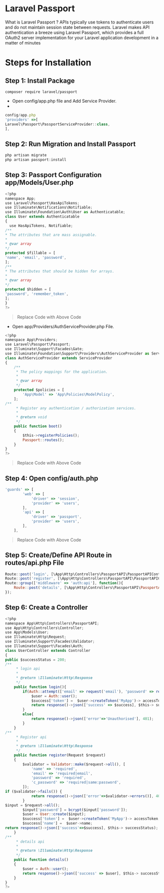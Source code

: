 <h1>Laravel Passport</h1>
What is Laravel Passport ?
APIs typically use tokens to authenticate users and do not maintain session state between requests. Laravel makes API authentication a breeze using Laravel Passport, which provides a full OAuth2 server implementation for your Laravel application development in a matter of minutes


# Steps for Installation
## Step 1: Install Package

```` 
composer require laravel/passport
````
- Open config/app.php file and Add Service Provider.
- 
```javascript 
config/app.php
'providers' =>[
Laravel\Passport\PassportServiceProvider::class,
],
````
## Step 2: Run Migration and Install Passport

```javascript 
php artisan migrate
php artisan passport:install
````

## Step 3: Passport Configuration app/Models/User.php

```javascript 
<?php
namespace App;
use Laravel\Passport\HasApiTokens;
use Illuminate\Notifications\Notifiable;
use Illuminate\Foundation\Auth\User as Authenticatable;
class User extends Authenticatable
{
  use HasApiTokens, Notifiable;
/**
* The attributes that are mass assignable.
*
* @var array
*/
protected $fillable = [
'name', 'email', 'password',
];
/**
* The attributes that should be hidden for arrays.
*
* @var array
*/
protected $hidden = [
'password', 'remember_token',
];
}
?>
````
> Replace Code with Above Code

- Open app/Providers/AuthServiceProvider.php File.

```javascript 
<?php
namespace App\Providers;
use Laravel\Passport\Passport; 
use Illuminate\Support\Facades\Gate; 
use Illuminate\Foundation\Support\Providers\AuthServiceProvider as ServiceProvider;
class AuthServiceProvider extends ServiceProvider 
{ 
    /** 
     * The policy mappings for the application. 
     * 
     * @var array 
     */ 
    protected $policies = [ 
        'App\Model' => 'App\Policies\ModelPolicy', 
    ];
/** 
     * Register any authentication / authorization services. 
     * 
     * @return void 
     */ 
    public function boot() 
    { 
        $this->registerPolicies(); 
        Passport::routes(); 
    } 
}
?>
````
> Replace Code with Above Code

## Step 4: Open config/auth.php

```javascript 
'guards' => [ 
        'web' => [ 
            'driver' => 'session', 
            'provider' => 'users', 
        ], 
        'api' => [ 
            'driver' => 'passport', 
            'provider' => 'users', 
        ], 
    ],
````
> Replace Code with Above Code

## Step 5: Create/Define API Route	in routes/api.php File

```javascript 
Route::post('login', [\App\Http\Controllers\PassportAPI\PassportAPIController::class,'login']);
Route::post('register', [\App\Http\Controllers\PassportAPI\PassportAPIController::class, 'register']);
Route::group(['middleware' => 'auth:api'], function(){
    Route::post('details', [\App\Http\Controllers\PassportAPI\PassportAPIController::class,'details']);
});
````

## Step 6: Create a Controller

```javascript
<?php
namespace App\Http\Controllers\PassportAPI;
use App\Http\Controllers\Controller;
use App\Models\User;
use Illuminate\Http\Request;
use Illuminate\Support\Facades\Validator;
use Illuminate\Support\Facades\Auth;
class UserController extends Controller 
{
public $successStatus = 200;
/** 
     * login api 
     * 
     * @return \Illuminate\Http\Response 
     */ 
    public function login(){ 
        if(Auth::attempt(['email' => request('email'), 'password' => request('password')])){ 
            $user = Auth::user(); 
            $success['token'] =  $user->createToken('MyApp')-> accessToken; 
            return response()->json(['success' => $success], $this-> successStatus); 
        } 
        else{ 
            return response()->json(['error'=>'Unauthorised'], 401); 
        } 
    }
/** 
     * Register api 
     * 
     * @return \Illuminate\Http\Response 
     */ 
    public function register(Request $request) 
    { 
        $validator = Validator::make($request->all(), [ 
            'name' => 'required', 
            'email' => 'required|email', 
            'password' => 'required', 
            'c_password' => 'required|same:password', 
        ]);
if ($validator->fails()) { 
            return response()->json(['error'=>$validator->errors()], 401);            
        }
$input = $request->all(); 
        $input['password'] = bcrypt($input['password']); 
        $user = User::create($input); 
        $success['token'] =  $user->createToken('MyApp')-> accessToken; 
        $success['name'] =  $user->name;
return response()->json(['success'=>$success], $this-> successStatus); 
    }
/** 
     * details api 
     * 
     * @return \Illuminate\Http\Response 
     */ 
    public function details() 
    { 
        $user = Auth::user(); 
        return response()->json(['success' => $user], $this-> successStatus); 
    } 
}
?>
````
